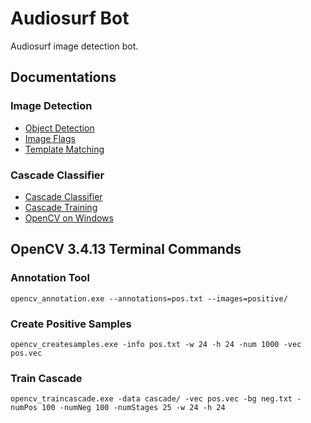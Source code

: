 # Audiosurf Bot

Audiosurf image detection bot.

## Documentations

### Image Detection
- [Object Detection](https://docs.opencv.org/4.5.1/df/dfb/group__imgproc__object.html)
- [Image Flags](https://docs.opencv.org/3.4/d8/d6a/group__imgcodecs__flags.html)
- [Template Matching](https://docs.opencv.org/4.5.1/d4/dc6/tutorial_py_template_matching.html)

### Cascade Classifier
- [Cascade Classifier](https://docs.opencv.org/4.2.0/db/d28/tutorial_cascade_classifier.html)
- [Cascade Training](https://docs.opencv.org/4.2.0/dc/d88/tutorial_traincascade.html)
- [OpenCV on Windows](https://docs.opencv.org/3.4.11/d3/d52/tutorial_windows_install.html)

## OpenCV 3.4.13 Terminal Commands

### Annotation Tool

```shell
opencv_annotation.exe --annotations=pos.txt --images=positive/
```

### Create Positive Samples

```shell
opencv_createsamples.exe -info pos.txt -w 24 -h 24 -num 1000 -vec pos.vec
```

### Train Cascade

```shell
opencv_traincascade.exe -data cascade/ -vec pos.vec -bg neg.txt -numPos 100 -numNeg 100 -numStages 25 -w 24 -h 24
```
